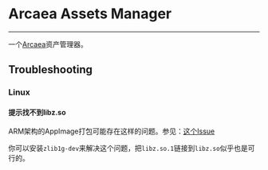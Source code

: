 # Arcaea Assets Manager
---

一个[Arcaea](https://arcaea.lowiro.com/)资产管理器。

## Troubleshooting

### Linux

#### 提示找不到libz.so

ARM架构的AppImage打包可能存在这样的问题。参见：[这个Issue](https://github.com/AppImage/AppImageKit/issues/964)

你可以安装`zlib1g-dev`来解决这个问题，把`libz.so.1`链接到`libz.so`似乎也是可行的。


